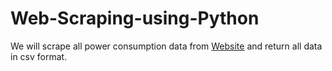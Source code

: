 # Web-Scraping-using-Python
We will scrape all power consumption data from [Website](https://www.daftlogic.com/information-appliance-power-consumption.htm) and return all data in csv format.
